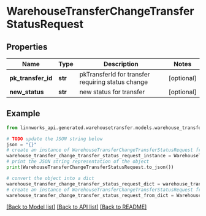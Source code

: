 # WarehouseTransferChangeTransferStatusRequest


## Properties

Name | Type | Description | Notes
------------ | ------------- | ------------- | -------------
**pk_transfer_id** | **str** | pkTransferId for transfer requiring status change | [optional] 
**new_status** | **str** | new status for transfer | [optional] 

## Example

```python
from linnworks_api.generated.warehousetransfer.models.warehouse_transfer_change_transfer_status_request import WarehouseTransferChangeTransferStatusRequest

# TODO update the JSON string below
json = "{}"
# create an instance of WarehouseTransferChangeTransferStatusRequest from a JSON string
warehouse_transfer_change_transfer_status_request_instance = WarehouseTransferChangeTransferStatusRequest.from_json(json)
# print the JSON string representation of the object
print(WarehouseTransferChangeTransferStatusRequest.to_json())

# convert the object into a dict
warehouse_transfer_change_transfer_status_request_dict = warehouse_transfer_change_transfer_status_request_instance.to_dict()
# create an instance of WarehouseTransferChangeTransferStatusRequest from a dict
warehouse_transfer_change_transfer_status_request_from_dict = WarehouseTransferChangeTransferStatusRequest.from_dict(warehouse_transfer_change_transfer_status_request_dict)
```
[[Back to Model list]](../README.md#documentation-for-models) [[Back to API list]](../README.md#documentation-for-api-endpoints) [[Back to README]](../README.md)


